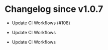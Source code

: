 # Changelog since v1.0.7
- Update CI Workflows (#108)

* Update CI Workflows

* Update CI Workflows 
